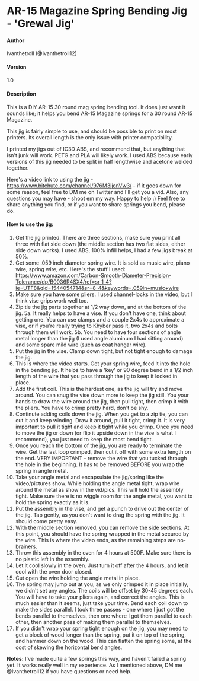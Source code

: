 # AR-15 Magazine Spring Bending Jig - 'Grewal Jig'

#### Author
 Ivanthetroll (@Ivanthetroll12)

#### Version
1.0


#### Description 

This is a  DIY AR-15 30 round mag spring bending tool. It does just want it sounds like; it helps you bend AR-15 Magazine springs for a 30 round AR-15 Magazine.

This jig is fairly simple to use, and should be possible to print on most printers.  Its overall length is the only issue with printer compatibility.

I printed my jigs out of IC3D ABS, and recommend that, but anything that isn't junk will work.  PETG and PLA will likely work.  I used ABS because early versions of this jig needed to be split in half lengthwise and acetone welded together.

Here's a video link to using the jig - https://www.bitchute.com/channel/976M3ljonVw3/ - if it goes down for some reason, feel free to DM me on Twitter and I'll get you a vid.  Also, any questions you may have - shoot em my way.  Happy to help :) Feel free to share anything you find, or if you want to share springs you bend, please do.



#### How to use the jig:

1. Get the jig printed.  There are three sections, make sure you print all three with flat side down (the middle section has two flat sides, either side down works).  I used ABS, 100% infill helps, I had a few jigs break at 50%.
2. Get some .059 inch diameter spring wire.  It is sold as music wire, piano wire, spring wire, etc.  Here's the stuff I used: https://www.amazon.com/Carbon-Smooth-Diameter-Precision-Tolerance/dp/B0036R4SX4/ref=sr_1_4?ie=UTF8&qid=1544054714&sr=8-4&keywords=.059in+music+wire
3. Make sure you have some pliers.  I used channel-locks in the video, but I think vise grips work well too.
4. Zip tie the jig parts together at 1/2 way down, and at the bottom of the jig.
5a. It really helps to have a vise.  If you don't have one, think about getting one.  You can use clamps and a couple 2x4s to approximate a vise, or if you're really trying to Khyber pass it, two 2x4s and bolts through them will work.
5b. You need to have four sections of angle metal longer than the jig (I used angle aluminum I had sitting around) and some spare mild wire (such as coat hangar wire).  
6. Put the jig in the vise.  Clamp down tight, but not tight enough to damage the jig.
7. This is where the video starts.  Get your spring wire, feed it into the hole in the bending jig.  It helps to have a 'key' or 90 degree bend in a 1/2 inch length of the wire that you pass through the jig to keep it locked in place.
8. Add the first coil.  This is the hardest one, as the jig will try and move around.  You can snug the vise down more to keep the jig still.  You your hands to draw the wire around the jig, then pull tight, then crimp it with the pliers.  You have to crimp pretty hard, don't be shy.
9. Continute adding coils down the jig.  When you get to a zip tie, you can cut it and keep winding.  Draw it around, pull it tight, crimp it.  It is very important to pull it tight and keep it tight while you crimp.  Once you need to move the jig or down (or flip it upside down in the vise is what I recommend), you just need to keep the most bend tight.
10. Once you reach the bottom of the jig, you are ready to terminate the wire.  Get the last loop crimped, then cut it off with some extra length on the end.  VERY IMPORTANT - remove the wire that you tucked through the hole in the beginning.  It has to be removed BEFORE you wrap the spring in angle metal.
11. Take your angle metal and encapsulate the jig/spring like the video/pictures show.  While holding the angle metal tight, wrap wire around the metal as show in the vid/pics.  This will hold the assembly tight.  Make sure there is no wiggle room for the angle metal, you want to hold the spring exactly as it is.
12. Put the assembly in the vise, and get a punch to drive out the center of the jig.  Tap gently, as you don't want to drag the spring with the jig.  It should come pretty easy.
13. With the middle section removed, you can remove the side sections.  At this point, you should have the spring wrapped in the metal secured by the wire.  This is where the video ends, as the remaining steps are no-brainers.
14. Throw this assembly in the oven for 4 hours at 500F.  Make sure there is no plastic left in the assembly.
15. Let it cool slowly in the oven.  Just turn it off after the 4 hours, and let it cool with the oven door closed.
16. Cut open the wire holding the angle metal in place.
17. The spring may jump out at you, as we only crimped it in place initially, we didn't set any angles.  The coils will be offset by 30-45 degrees each.  You will have to take your pliers again, and correct the angles.  This is much easier than it seems, just take your time.  Bend each coil down to make the sides parallel.  I took three passes - one where I just got the bends parallel to themselves, then one where I got them parallel to each other, then another pass of making them parallel to themselves.
18. If you didn't wrap your spring tight enough on the jig, you may need to get a block of wood longer than the spring, put it on top of the spring, and hammer down on the wood.  This can flatten the spring some, at the cost of skewing the horizontal bend angles.

__Notes:__
I've made quite a few springs this way, and haven't failed a spring yet.  It works really well in my experience.  As I mentioned above, DM me @Ivanthetroll12 if you have questions or need help.
